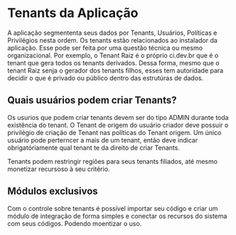 # Tenants da Aplicação

A aplicação segmententa seus dados por Tenants, Usuários, Políticas e Privilégios nesta ordem. Os tenants estão relacionados ao instalador da aplicação. Esse pode ser feita por uma questão técnica ou mesmo organizacional. Por exemplo, o Tenant Raiz é o próprio ci.dev.br que é o tenant que gera todos os tenants derivados. Dessa forma, mesmo que o tenant Raiz senja o gerador dos tenants filhos, esses tem autoridade para decidir o que é privado ou público dentro das estrutúras de dados. 

## Quais usuários podem criar Tenants? 

Os usurios que podem criar tenants devem ser do tipo ADMIN durante toda existência do tenant. O Tenant de origem do usuário criador deve possuir o privilégio de criação de Tenant nas políticas do Tenant origem. Um único usuário pode perterncer a mais de um tenant, então deve indicar obrigatóriamente qual tenant te da direito de criar Tenants.

Tenants podem restringir regiões para seus tenants filiados, até mesmo monetizar recursoso à seu critério.

## Módulos exclusivos

Com o controle sobre tenants é possível importar seu código e criar um módulo de integração de forma simples e conectar os recursos do sistema com seus códigos. Podendo moentizar o uso.

